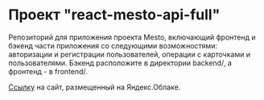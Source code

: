 # Проект "react-mesto-api-full"

Репозиторий для приложения проекта Mesto, включающий фронтенд и бэкенд части приложения со следующими возможностями: авторизации и регистрации пользователей, операции с карточками и пользователями. Бэкенд расположите в директории backend/, а фронтенд - в frontend/.

[Ссылку](https://georgii.students.nomoreparties.xyz/) на сайт, размещенный на Яндекс.Облаке.